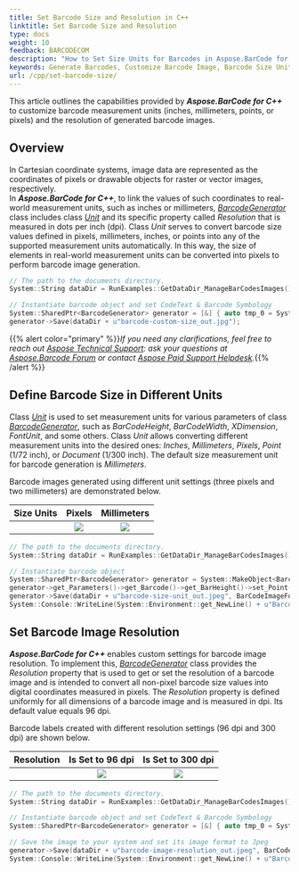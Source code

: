 ```yaml
---
title: Set Barcode Size and Resolution in C++
linktitle: Set Barcode Size and Resolution
type: docs
weight: 10
feedback: BARCODECOM
description: "How to Set Size Units for Barcodes in Aspose.BarCode for C++"
keywords: Generate Barcodes, Customize Barcode Image, Barcode Size Units in Aspose.BarCode for C++, Work with Barcode Image in Aspose.BarCode for C++, Generate Barcodes in Aspose.BarCode, Convert Barcode Size in Aspose.Barcode
url: /cpp/set-barcode-size/
---
```


This article outlines the capabilities provided by ***Aspose.BarCode for C++*** to customize barcode measurement units (inches, millimeters, points, or pixels) and the resolution of generated barcode images.
  
## **Overview**
In Cartesian coordinate systems, image data are represented as the coordinates of pixels or drawable objects for raster or vector images, respectively.  
In ***Aspose.BarCode for C++***, to link the values of such coordinates to real-world measurement units, such as inches or millimeters, [*BarcodeGenerator*](https://reference.aspose.com/barcode/cpp/class/aspose.bar_code.generation.barcode_generator/) class includes class [*Unit*](https://reference.aspose.com/barcode/cpp/class/aspose.bar_code.generation.unit/) and its specific property called *Resolution* that is measured in dots per inch (dpi). Class *Unit* serves to convert barcode size values defined in pixels, millimeters, inches, or points into any of the supported measurement units automatically. In this way, the size of elements in real-world measurement units can be converted into pixels to perform barcode image generation.  

```cpp
// The path to the documents directory.
System::String dataDir = RunExamples::GetDataDir_ManageBarCodesImages();

// Instantiate barcode object and set CodeText & Barcode Symbology
System::SharedPtr<BarcodeGenerator> generator = [&] { auto tmp_0 = System::MakeObject<BarcodeGenerator>(EncodeTypes::Code39Standard, u"1234567890"); tmp_0->get_Parameters()->get_Barcode()->set_AutoSizeMode(AutoSizeMode::Nearest); tmp_0->get_Parameters()->get_Barcode()->get_BarCodeHeight()->set_Millimeters(50); tmp_0->get_Parameters()->get_Barcode()->get_BarCodeWidth()->set_Millimeters(120); return tmp_0; }();
generator->Save(dataDir + u"barcode-custom-size_out.jpg");
```

{{% alert color="primary" %}}*If you need any clarifications, feel free to reach out [Aspose Technical Support](/barcode/cpp/technical-support/): ask your questions at [Aspose.Barcode Forum](https://forum.aspose.com/c/barcode/13) or contact [Aspose Paid Support Helpdesk](https://helpdesk.aspose.com/).*{{% /alert %}}

## **Define Barcode Size in Different Units**
Class [*Unit*](https://reference.aspose.com/barcode/cpp/class/aspose.bar_code.generation.unit/) is used to set measurement units for various parameters of class [*BarcodeGenerator*](https://reference.aspose.com/barcode/cpp/class/aspose.bar_code.generation.barcode_generator/), such as *BarCodeHeight*, *BarCodeWidth*, *XDimension*, *FontUnit*, and some others. Class *Unit* allows converting different measurement units into the desired ones: *Inches*, *Millimeters*, *Pixels*, *Point* (1/72 inch), or *Document* (1/300 inch). The default size measurement unit for barcode generation is *Millimeters*.  
  
Barcode images generated using different unit settings (three pixels and two millimeters) are demonstrated below.
   
|Size Units|Pixels|Millimeters|
| :-: | :-: | :-: |
| |<image src="unitin3pixels.png">|<image src="unitin2millimeters.png">|
  
```cpp
// The path to the documents directory.
System::String dataDir = RunExamples::GetDataDir_ManageBarCodesImages();

// Instantiate barcode object
System::SharedPtr<BarcodeGenerator> generator = System::MakeObject<BarcodeGenerator>(EncodeTypes::Code128, u"1234567"); 
generator->get_Parameters()->get_Barcode()->get_BarHeight()->set_Point(3.0f);
generator->Save(dataDir + u"barcode-size-unit_out.jpeg", BarCodeImageFormat::Jpeg);
System::Console::WriteLine(System::Environment::get_NewLine() + u"Barcode saved at " + dataDir);
```

## **Set Barcode Image Resolution**
***Aspose.BarCode for C++*** enables custom settings for barcode image resolution. To implement this, [*BarcodeGenerator*](https://reference.aspose.com/barcode/cpp/class/aspose.bar_code.generation.barcode_generator/) class provides the *Resolution* property that is used to get or set the resolution of a barcode image and is intended to convert all non-pixel barcode size values into digital coordinates measured in pixels. The *Resolution* property is defined uniformly for all dimensions of a barcode image and is measured in dpi. Its default value equals 96 dpi.  
  
Barcode labels created with different resolution settings (96 dpi and 300 dpi) are shown below.
  
|Resolution|Is Set to 96 dpi|Is Set to 300 dpi|
| :-: | :-: | :-: |
| |<image src="unitin1millimeterresolution96.png">|<image src="unitin1millimeterresolution300.png">|
  
```cpp
// The path to the documents directory.
System::String dataDir = RunExamples::GetDataDir_ManageBarCodesImages();

// Instantiate barcode object and set CodeText & Barcode Symbology
System::SharedPtr<BarcodeGenerator> generator = [&] { auto tmp_0 = System::MakeObject<BarcodeGenerator>(EncodeTypes::Code128, u"1234567"); tmp_0->get_Parameters()->set_Resolution(400.f); return tmp_0; }();

// Save the image to your system and set its image format to Jpeg
generator->Save(dataDir + u"barcode-image-resolution_out.jpeg", BarCodeImageFormat::Jpeg);
System::Console::WriteLine(System::Environment::get_NewLine() + u"Barcode saved at " + dataDir);
```  
